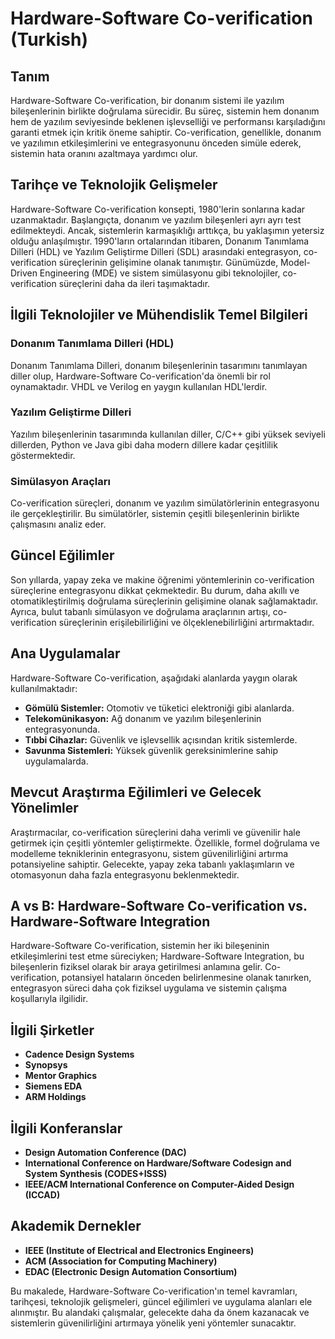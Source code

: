 # Hardware-Software Co-verification (Turkish)

## Tanım
Hardware-Software Co-verification, bir donanım sistemi ile yazılım bileşenlerinin birlikte doğrulama sürecidir. Bu süreç, sistemin hem donanım hem de yazılım seviyesinde beklenen işlevselliği ve performansı karşıladığını garanti etmek için kritik öneme sahiptir. Co-verification, genellikle, donanım ve yazılımın etkileşimlerini ve entegrasyonunu önceden simüle ederek, sistemin hata oranını azaltmaya yardımcı olur.

## Tarihçe ve Teknolojik Gelişmeler
Hardware-Software Co-verification konsepti, 1980'lerin sonlarına kadar uzanmaktadır. Başlangıçta, donanım ve yazılım bileşenleri ayrı ayrı test edilmekteydi. Ancak, sistemlerin karmaşıklığı arttıkça, bu yaklaşımın yetersiz olduğu anlaşılmıştır. 1990'ların ortalarından itibaren, Donanım Tanımlama Dilleri (HDL) ve Yazılım Geliştirme Dilleri (SDL) arasındaki entegrasyon, co-verification süreçlerinin gelişimine olanak tanımıştır. Günümüzde, Model-Driven Engineering (MDE) ve sistem simülasyonu gibi teknolojiler, co-verification süreçlerini daha da ileri taşımaktadır.

## İlgili Teknolojiler ve Mühendislik Temel Bilgileri

### Donanım Tanımlama Dilleri (HDL)
Donanım Tanımlama Dilleri, donanım bileşenlerinin tasarımını tanımlayan diller olup, Hardware-Software Co-verification'da önemli bir rol oynamaktadır. VHDL ve Verilog en yaygın kullanılan HDL'lerdir.

### Yazılım Geliştirme Dilleri
Yazılım bileşenlerinin tasarımında kullanılan diller, C/C++ gibi yüksek seviyeli dillerden, Python ve Java gibi daha modern dillere kadar çeşitlilik göstermektedir.

### Simülasyon Araçları
Co-verification süreçleri, donanım ve yazılım simülatörlerinin entegrasyonu ile gerçekleştirilir. Bu simülatörler, sistemin çeşitli bileşenlerinin birlikte çalışmasını analiz eder.

## Güncel Eğilimler
Son yıllarda, yapay zeka ve makine öğrenimi yöntemlerinin co-verification süreçlerine entegrasyonu dikkat çekmektedir. Bu durum, daha akıllı ve otomatikleştirilmiş doğrulama süreçlerinin gelişimine olanak sağlamaktadır. Ayrıca, bulut tabanlı simülasyon ve doğrulama araçlarının artışı, co-verification süreçlerinin erişilebilirliğini ve ölçeklenebilirliğini artırmaktadır.

## Ana Uygulamalar
Hardware-Software Co-verification, aşağıdaki alanlarda yaygın olarak kullanılmaktadır:

- **Gömülü Sistemler:** Otomotiv ve tüketici elektroniği gibi alanlarda.
- **Telekomünikasyon:** Ağ donanım ve yazılım bileşenlerinin entegrasyonunda.
- **Tıbbi Cihazlar:** Güvenlik ve işlevsellik açısından kritik sistemlerde.
- **Savunma Sistemleri:** Yüksek güvenlik gereksinimlerine sahip uygulamalarda.

## Mevcut Araştırma Eğilimleri ve Gelecek Yönelimler
Araştırmacılar, co-verification süreçlerini daha verimli ve güvenilir hale getirmek için çeşitli yöntemler geliştirmekte. Özellikle, formel doğrulama ve modelleme tekniklerinin entegrasyonu, sistem güvenilirliğini artırma potansiyeline sahiptir. Gelecekte, yapay zeka tabanlı yaklaşımların ve otomasyonun daha fazla entegrasyonu beklenmektedir.

## A vs B: Hardware-Software Co-verification vs. Hardware-Software Integration
Hardware-Software Co-verification, sistemin her iki bileşeninin etkileşimlerini test etme süreciyken; Hardware-Software Integration, bu bileşenlerin fiziksel olarak bir araya getirilmesi anlamına gelir. Co-verification, potansiyel hataların önceden belirlenmesine olanak tanırken, entegrasyon süreci daha çok fiziksel uygulama ve sistemin çalışma koşullarıyla ilgilidir.

## İlgili Şirketler
- **Cadence Design Systems**
- **Synopsys**
- **Mentor Graphics**
- **Siemens EDA**
- **ARM Holdings**

## İlgili Konferanslar
- **Design Automation Conference (DAC)**
- **International Conference on Hardware/Software Codesign and System Synthesis (CODES+ISSS)**
- **IEEE/ACM International Conference on Computer-Aided Design (ICCAD)**

## Akademik Dernekler
- **IEEE (Institute of Electrical and Electronics Engineers)**
- **ACM (Association for Computing Machinery)**
- **EDAC (Electronic Design Automation Consortium)**

Bu makalede, Hardware-Software Co-verification'ın temel kavramları, tarihçesi, teknolojik gelişmeleri, güncel eğilimleri ve uygulama alanları ele alınmıştır. Bu alandaki çalışmalar, gelecekte daha da önem kazanacak ve sistemlerin güvenilirliğini artırmaya yönelik yeni yöntemler sunacaktır.
